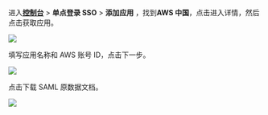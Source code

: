 <IntegrationDetailCard :title="`在 ${$localeConfig.brandName} 中创建应用`">

进入[**控制台**](https://console.authing.cn) > **单点登录 SSO** > **添加应用** ，找到**AWS 中国**，点击进入详情，然后点击获取应用。

![](~@imagesZhCn/integration/aws/1-1.v2.png)

填写应用名称和 AWS 账号 ID，点击下一步。

![](~@imagesZhCn/integration/aws/1-2.v2.png)

点击下载 SAML 原数据文档。

![](~@imagesZhCn/integration/aws/1-3.v2.png)

</IntegrationDetailCard>
